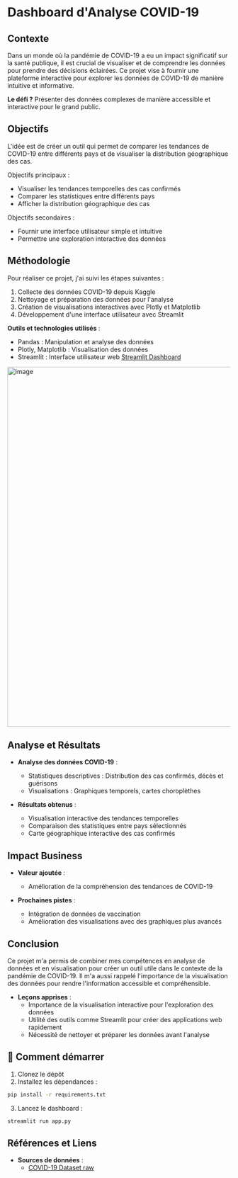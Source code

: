 # Dashboard d'Analyse COVID-19

## Contexte

Dans un monde où la pandémie de COVID-19 a eu un impact significatif sur la santé publique, il est crucial de visualiser et de comprendre les données pour prendre des décisions éclairées. Ce projet vise à fournir une plateforme interactive pour explorer les données de COVID-19 de manière intuitive et informative.

**Le défi ?** Présenter des données complexes de manière accessible et interactive pour le grand public.

## Objectifs

L'idée est de créer un outil qui permet de comparer les tendances de COVID-19 entre différents pays et de visualiser la distribution géographique des cas.

Objectifs principaux :
- Visualiser les tendances temporelles des cas confirmés
- Comparer les statistiques entre différents pays
- Afficher la distribution géographique des cas

Objectifs secondaires :
- Fournir une interface utilisateur simple et intuitive
- Permettre une exploration interactive des données

## Méthodologie

Pour réaliser ce projet, j'ai suivi les étapes suivantes :
1. Collecte des données COVID-19 depuis Kaggle
2. Nettoyage et préparation des données pour l'analyse
3. Création de visualisations interactives avec Plotly et Matplotlib
4. Développement d'une interface utilisateur avec Streamlit

**Outils et technologies utilisés** :
- Pandas : Manipulation et analyse des données
- Plotly, Matplotlib : Visualisation des données
- Streamlit : Interface utilisateur web [Streamlit Dashboard](https://hzrhzpkmdekqmy32ygbi4v.streamlit.app/)
<img width="1761" height="813" alt="image" src="https://github.com/user-attachments/assets/4e310a52-53a8-4fb1-8adc-a53fc46a0f7a" />


## Analyse et Résultats

- **Analyse des données COVID-19** :
  - Statistiques descriptives : Distribution des cas confirmés, décès et guérisons
  - Visualisations : Graphiques temporels, cartes choroplèthes

- **Résultats obtenus** :
  - Visualisation interactive des tendances temporelles
  - Comparaison des statistiques entre pays sélectionnés
  - Carte géographique interactive des cas confirmés

## Impact Business

- **Valeur ajoutée** :
  - Amélioration de la compréhension des tendances de COVID-19

- **Prochaines pistes** :
  - Intégration de données de vaccination
  - Amélioration des visualisations avec des graphiques plus avancés

## Conclusion

Ce projet m'a permis de combiner mes compétences en analyse de données et en visualisation pour créer un outil utile dans le contexte de la pandémie de COVID-19. Il m'a aussi rappelé l'importance de la visualisation des données pour rendre l'information accessible et compréhensible.

- **Leçons apprises** :
  - Importance de la visualisation interactive pour l'exploration des données
  - Utilité des outils comme Streamlit pour créer des applications web rapidement
  - Nécessité de nettoyer et préparer les données avant l'analyse

## 🚀 Comment démarrer

1. Clonez le dépôt
2. Installez les dépendances :
```bash
pip install -r requirements.txt
```
3. Lancez le dashboard :
```bash
streamlit run app.py
```

## Références et Liens

- **Sources de données** :
  - [COVID-19 Dataset raw](https://raw.githubusercontent.com/CSSEGISandData/COVID-19/master/csse_covid_19_data/csse_covid_19_time_series/time_series_covid19_confirmed_global.csv)

